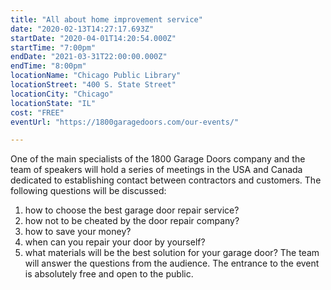 ```yaml
---
title: "All about home improvement service"
date: "2020-02-13T14:27:17.693Z"
startDate: "2020-04-01T14:20:54.000Z"
startTime: "7:00pm"
endDate: "2021-03-31T22:00:00.000Z"
endTime: "8:00pm"
locationName: "Chicago Public Library"
locationStreet: "400 S. State Street"
locationCity: "Chicago"
locationState: "IL"
cost: "FREE"
eventUrl: "https://1800garagedoors.com/our-events/"

---
```


One of the main specialists of the 1800 Garage Doors company and the team of speakers will hold a series of meetings in the USA and Canada dedicated to establishing contact between contractors and customers. 
The following questions will be discussed:
1) how to choose the best garage door repair service?
2) how not to be cheated by the door repair company?
3) how to save your money?
4) when can you repair your door by yourself?
5) what materials will be the best solution for your garage door?
The team will answer the questions from the audience. The entrance to the event is absolutely free and open to the public.


